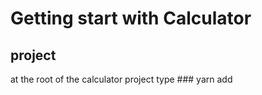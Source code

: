 # Getting start with Calculator

## project

at the root of the calculator project type ### yarn add




